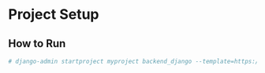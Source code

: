 # Project Setup

## How to Run

```bash
# django-admin startproject myproject backend_django --template=https://codeload.github.com/abhishek-0x49310/django-project-templates/zip/refs/heads/project-template-minimal-with-admin

